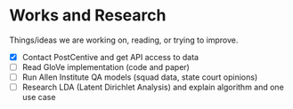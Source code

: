 # Works and Research
Things/ideas we are working on, reading, or trying to improve.

- [x] Contact PostCentive and get API access to data
- [ ] Read GloVe implementation (code and paper)
- [ ] Run Allen Institute QA models (squad data, state court opinions)
- [ ] Research LDA (Latent Dirichlet Analysis) and explain algorithm and one use case
